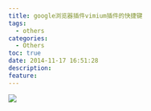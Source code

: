 ```yaml
---
title: google浏览器插件vimium插件的快捷键
tags:
  - others
categories:
  - Others
toc: true
date: 2014-11-17 16:51:28
description:
feature:
---
```


![](http://7xtlfa.com1.z0.glb.clouddn.com/static/images/Vimium.png)